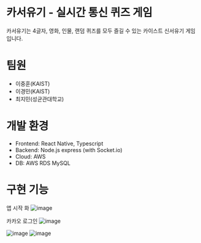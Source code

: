 # 카서유기 - 실시간 통신 퀴즈 게임
카서유기는 4글자, 영화, 인물, 랜덤 퀴즈를 모두 즐길 수 있는 카이스트 신서유기 게임입니다.

# 팀원
- 이중훈(KAIST)
- 이경민(KAIST)
- 최지민(성균관대학교)

# 개발 환경
- Frontend: React Native, Typescript
- Backend: Node.js express (with Socket.io)
- Cloud: AWS
- DB: AWS RDS MySQL

# 구현 기능
앱 시작 화
![image](https://github.com/hooniee0811/Madcamp-Second-Week/assets/67103852/616dfbd1-b6ff-4d6a-b1f2-fa770d87144e)

카카오 로그인
![image](https://github.com/hooniee0811/Madcamp-Second-Week/assets/67103852/420f3d39-81db-44c3-b7fa-e15a2cb92ff3)

![image](https://github.com/hooniee0811/Madcamp-Second-Week/assets/67103852/3655e5a5-81b8-4fa2-b694-b887d711bf83) ![image](https://github.com/hooniee0811/Madcamp-Second-Week/assets/67103852/acf155e6-db01-49e7-b608-3a973d926ca5)

